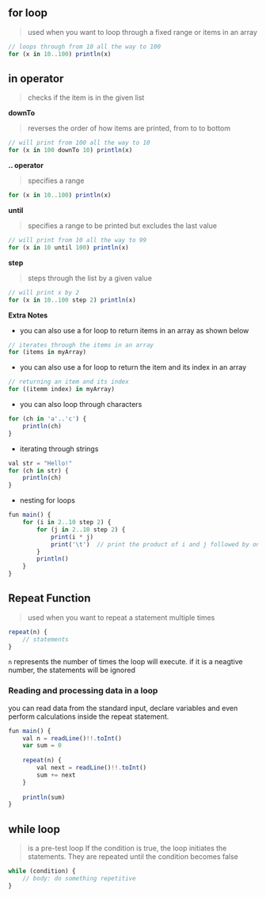 ## for loop
> used when you want to loop through a fixed range or items in an array

```js
// loops through from 10 all the way to 100
for (x in 10..100) println(x)
```
## in operator
> checks if the item is in the given list

**downTo**
> reverses the order of how items are printed, from to to bottom
```js
// will print from 100 all the way to 10
for (x in 100 downTo 10) println(x)
```

**.. operator**
> specifies a range
```js
for (x in 10..100) println(x)
```

**until**
> specifies a range to be printed but excludes the last value
```js
// will print from 10 all the way to 99
for (x in 10 until 100) println(x)
```

**step**
> steps through the list by a given value
```js
// will print x by 2
for (x in 10..100 step 2) println(x)
```

**Extra Notes**
- you can also use a for loop to return items in an array as shown below
```js
// iterates through the items in an array
for (items in myArray)
```
- you can also use a for loop to return the item and its index in an array
```js
// returning an item and its index 
for ((itemm index) in myArray)
```
- you can also loop through characters
```js
for (ch in 'a'..'c') {
    println(ch)
}
```
- iterating through strings
```js
val str = "Hello!"
for (ch in str) {
    println(ch)    
}
```
- nesting for loops
```js
fun main() {
    for (i in 2..10 step 2) {
        for (j in 2..10 step 2) {
            print(i * j)
            print('\t')  // print the product of i and j followed by one tab
        }
        println()
    }
}
```

## Repeat Function
> used when you want to repeat a statement multiple times
```js
repeat(n) {
    // statements
}
```
`n` represents the number of times the loop will execute. if it is a neagtive number, the statements will be ignored

### Reading and processing data in a loop
you can read data from the standard input, declare variables and even perform calculations inside the repeat statement.
```js
fun main() {    
    val n = readLine()!!.toInt()
    var sum = 0
    
    repeat(n) {
        val next = readLine()!!.toInt()
        sum += next
    }
    
    println(sum)
}
```

## while loop
> is a pre-test loop
If the condition is true, the loop initiates the statements. They are repeated until the condition becomes false
```js
while (condition) {
    // body: do something repetitive
}
```
